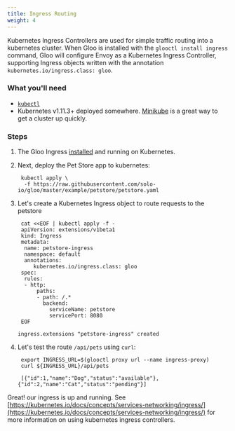 ```yaml
---
title: Ingress Routing
weight: 4
---
```


Kubernetes Ingress Controllers are used for simple traffic routing into a kubernetes cluster. When Gloo is installed with the 
`glooctl install ingress` command, Gloo will configure Envoy as a Kubernetes Ingress Controller, supporting Ingress objects 
written with the annotation `kubernetes.io/ingress.class: gloo`.

### What you'll need
- [`kubectl`](https://kubernetes.io/docs/tasks/tools/install-kubectl/)
- Kubernetes v1.11.3+ deployed somewhere. [Minikube](https://kubernetes.io/docs/tasks/tools/install-minikube/) is a great way to get a cluster up quickly.

### Steps

1. The Gloo Ingress [installed](../../installation) and running on Kubernetes. 
 
1. Next, deploy the Pet Store app to kubernetes:

        kubectl apply \
         -f https://raw.githubusercontent.com/solo-io/gloo/master/example/petstore/petstore.yaml

1. Let's create a Kubernetes Ingress object to route requests to the petstore

        cat <<EOF | kubectl apply -f -
        apiVersion: extensions/v1beta1
        kind: Ingress
        metadata:
         name: petstore-ingress
         namespace: default
         annotations:
            kubernetes.io/ingress.class: gloo
        spec:
         rules:
         - http:
             paths:
             - path: /.*
               backend:
                 serviceName: petstore
                 servicePort: 8080
        EOF
        
       ingress.extensions "petstore-ingress" created

1. Let's test the route `/api/pets` using `curl`:

        export INGRESS_URL=$(glooctl proxy url --name ingress-proxy)
        curl ${INGRESS_URL}/api/pets
        
        [{"id":1,"name":"Dog","status":"available"},{"id":2,"name":"Cat","status":"pending"}]
        

Great! our ingress is up and running. See [https://kubernetes.io/docs/concepts/services-networking/ingress/](https://kubernetes.io/docs/concepts/services-networking/ingress/) for more information 
on using kubernetes ingress controllers.
